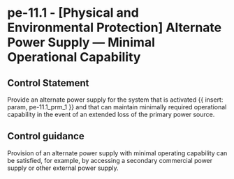 # pe-11.1 - \[Physical and Environmental Protection\] Alternate Power Supply — Minimal Operational Capability

## Control Statement

Provide an alternate power supply for the system that is activated {{ insert: param, pe-11.1_prm_1 }} and that can maintain minimally required operational capability in the event of an extended loss of the primary power source.

## Control guidance

Provision of an alternate power supply with minimal operating capability can be satisfied, for example, by accessing a secondary commercial power supply or other external power supply.
